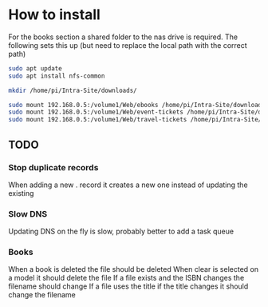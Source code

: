 # How to install

For the books section a shared folder to the nas drive is required. The following sets this up (but need to replace
the local path with the correct path)

```bash
sudo apt update
sudo apt install nfs-common

mkdir /home/pi/Intra-Site/downloads/

sudo mount 192.168.0.5:/volume1/Web/ebooks /home/pi/Intra-Site/downloads/books
sudo mount 192.168.0.5:/volume1/Web/event-tickets /home/pi/Intra-Site/downloads/event-tickets
sudo mount 192.168.0.5:/volume1/Web/travel-tickets /home/pi/Intra-Site/downloads/travel-tickets
```

## TODO

### Stop duplicate records

When adding a new . record it creates a new one instead of updating the existing

### Slow DNS

Updating DNS on the fly is slow, probably better to add a task queue

### Books

When a book is deleted the file should be deleted
When clear is selected on a model it should delete the file
If a file exists and the ISBN changes the filename should change
If a file uses the title if the title changes it should change the filename
